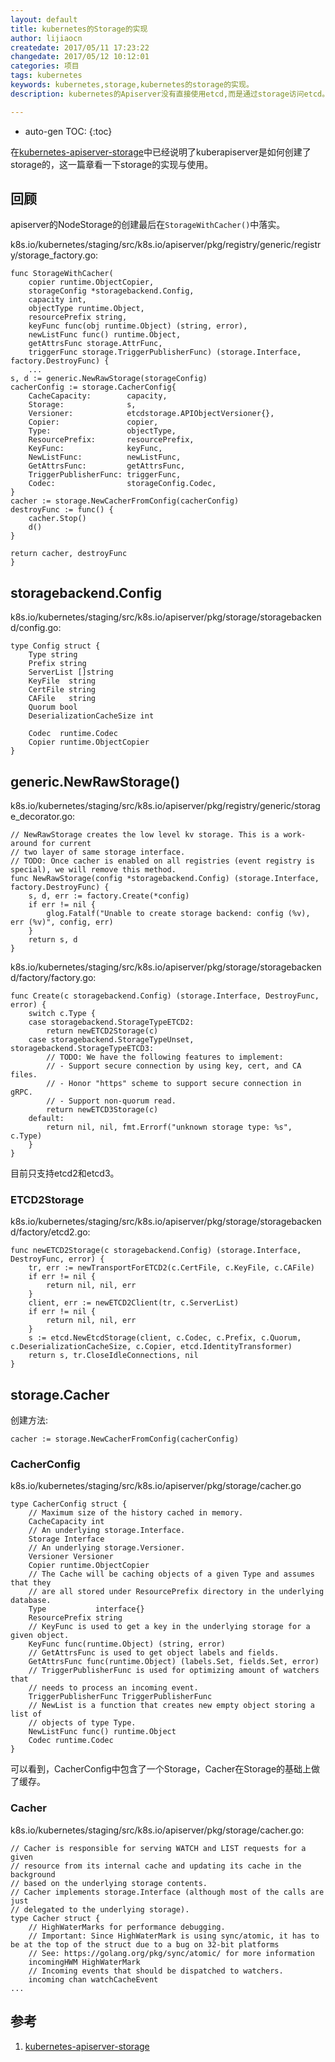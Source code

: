 ```yaml
---
layout: default
title: kubernetes的Storage的实现
author: lijiaocn
createdate: 2017/05/11 17:23:22
changedate: 2017/05/12 10:12:01
categories: 项目
tags: kubernetes
keywords: kubernetes,storage,kubernetes的storage的实现。
description: kubernetes的Apiserver没有直接使用etcd,而是通过storage访问etcd。

---
```


* auto-gen TOC:
{:toc}

在[kubernetes-apiserver-storage][1]中已经说明了kuberapiserver是如何创建了storage的，这一篇章看一下storage的实现与使用。

## 回顾

apiserver的NodeStorage的创建最后在`StorageWithCacher()`中落实。

k8s.io/kubernetes/staging/src/k8s.io/apiserver/pkg/registry/generic/registry/storage_factory.go:

	func StorageWithCacher(
		copier runtime.ObjectCopier,
		storageConfig *storagebackend.Config,
		capacity int,
		objectType runtime.Object,
		resourcePrefix string,
		keyFunc func(obj runtime.Object) (string, error),
		newListFunc func() runtime.Object,
		getAttrsFunc storage.AttrFunc,
		triggerFunc storage.TriggerPublisherFunc) (storage.Interface, factory.DestroyFunc) {
		...
	s, d := generic.NewRawStorage(storageConfig)
	cacherConfig := storage.CacherConfig{
		CacheCapacity:        capacity,
		Storage:              s,
		Versioner:            etcdstorage.APIObjectVersioner{},
		Copier:               copier,
		Type:                 objectType,
		ResourcePrefix:       resourcePrefix,
		KeyFunc:              keyFunc,
		NewListFunc:          newListFunc,
		GetAttrsFunc:         getAttrsFunc,
		TriggerPublisherFunc: triggerFunc,
		Codec:                storageConfig.Codec,
	}
	cacher := storage.NewCacherFromConfig(cacherConfig)
	destroyFunc := func() {
		cacher.Stop()
		d()
	}
	
	return cacher, destroyFunc
	}

## storagebackend.Config

k8s.io/kubernetes/staging/src/k8s.io/apiserver/pkg/storage/storagebackend/config.go:

	type Config struct {
		Type string
		Prefix string
		ServerList []string
		KeyFile  string
		CertFile string
		CAFile   string
		Quorum bool
		DeserializationCacheSize int
		
		Codec  runtime.Codec
		Copier runtime.ObjectCopier
	}

## generic.NewRawStorage()

k8s.io/kubernetes/staging/src/k8s.io/apiserver/pkg/registry/generic/storage_decorator.go:

	// NewRawStorage creates the low level kv storage. This is a work-around for current
	// two layer of same storage interface.
	// TODO: Once cacher is enabled on all registries (event registry is special), we will remove this method.
	func NewRawStorage(config *storagebackend.Config) (storage.Interface, factory.DestroyFunc) {
		s, d, err := factory.Create(*config)
		if err != nil {
			glog.Fatalf("Unable to create storage backend: config (%v), err (%v)", config, err)
		}
		return s, d
	}

k8s.io/kubernetes/staging/src/k8s.io/apiserver/pkg/storage/storagebackend/factory/factory.go:

	func Create(c storagebackend.Config) (storage.Interface, DestroyFunc, error) {
		switch c.Type {
		case storagebackend.StorageTypeETCD2:
			return newETCD2Storage(c)
		case storagebackend.StorageTypeUnset, storagebackend.StorageTypeETCD3:
			// TODO: We have the following features to implement:
			// - Support secure connection by using key, cert, and CA files.
			// - Honor "https" scheme to support secure connection in gRPC.
			// - Support non-quorum read.
			return newETCD3Storage(c)
		default:
			return nil, nil, fmt.Errorf("unknown storage type: %s", c.Type)
		}
	}

目前只支持etcd2和etcd3。

### ETCD2Storage

k8s.io/kubernetes/staging/src/k8s.io/apiserver/pkg/storage/storagebackend/factory/etcd2.go:

	func newETCD2Storage(c storagebackend.Config) (storage.Interface, DestroyFunc, error) {
		tr, err := newTransportForETCD2(c.CertFile, c.KeyFile, c.CAFile)
		if err != nil {
			return nil, nil, err
		}
		client, err := newETCD2Client(tr, c.ServerList)
		if err != nil {
			return nil, nil, err
		}
		s := etcd.NewEtcdStorage(client, c.Codec, c.Prefix, c.Quorum, c.DeserializationCacheSize, c.Copier, etcd.IdentityTransformer)
		return s, tr.CloseIdleConnections, nil
	}

## storage.Cacher

创建方法:

	cacher := storage.NewCacherFromConfig(cacherConfig)

### CacherConfig

k8s.io/kubernetes/staging/src/k8s.io/apiserver/pkg/storage/cacher.go

	type CacherConfig struct {
		// Maximum size of the history cached in memory.
		CacheCapacity int
		// An underlying storage.Interface.
		Storage Interface
		// An underlying storage.Versioner.
		Versioner Versioner
		Copier runtime.ObjectCopier
		// The Cache will be caching objects of a given Type and assumes that they
		// are all stored under ResourcePrefix directory in the underlying database.
		Type           interface{}
		ResourcePrefix string
		// KeyFunc is used to get a key in the underlying storage for a given object.
		KeyFunc func(runtime.Object) (string, error)
		// GetAttrsFunc is used to get object labels and fields.
		GetAttrsFunc func(runtime.Object) (labels.Set, fields.Set, error)
		// TriggerPublisherFunc is used for optimizing amount of watchers that
		// needs to process an incoming event.
		TriggerPublisherFunc TriggerPublisherFunc
		// NewList is a function that creates new empty object storing a list of
		// objects of type Type.
		NewListFunc func() runtime.Object
		Codec runtime.Codec
	}

可以看到，CacherConfig中包含了一个Storage，Cacher在Storage的基础上做了缓存。

### Cacher

k8s.io/kubernetes/staging/src/k8s.io/apiserver/pkg/storage/cacher.go:

	// Cacher is responsible for serving WATCH and LIST requests for a given
	// resource from its internal cache and updating its cache in the background
	// based on the underlying storage contents.
	// Cacher implements storage.Interface (although most of the calls are just
	// delegated to the underlying storage).
	type Cacher struct {
		// HighWaterMarks for performance debugging.
		// Important: Since HighWaterMark is using sync/atomic, it has to be at the top of the struct due to a bug on 32-bit platforms
		// See: https://golang.org/pkg/sync/atomic/ for more information
		incomingHWM HighWaterMark
		// Incoming events that should be dispatched to watchers.
		incoming chan watchCacheEvent
	...

## 参考

1. [kubernetes-apiserver-storage][1]

[1]: http://www.lijiaocn.com/2017/05/10/kubernetes-apiserver-storage.html  "kubernetes-apiserver-storage" 
